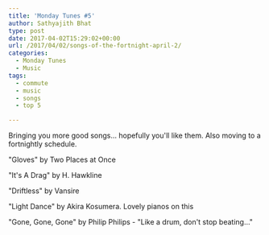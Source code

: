 ```yaml
---
title: 'Monday Tunes #5'
author: Sathyajith Bhat
type: post
date: 2017-04-02T15:29:02+00:00
url: /2017/04/02/songs-of-the-fortnight-april-2/
categories:
  - Monday Tunes
  - Music
tags:
  - commute
  - music
  - songs
  - top 5

---
```

Bringing you more good songs&#8230; hopefully you'll like them. Also moving to a fortnightly schedule.

<!--more-->

"Gloves" by Two Places at Once



"It's A Drag" by H. Hawkline



"Driftless" by Vansire



"Light Dance" by Akira Kosumera. Lovely pianos on this



"Gone, Gone, Gone" by Philip Philips - "Like a drum, don't stop beating&#8230;"